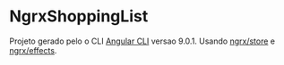 # NgrxShoppingList

Projeto gerado pelo o CLI [Angular CLI](https://github.com/angular/angular-cli) versao 9.0.1.
Usando [ngrx/store](https://ngrx.io/guide/store) e [ngrx/effects](https://ngrx.io/guide/effects).